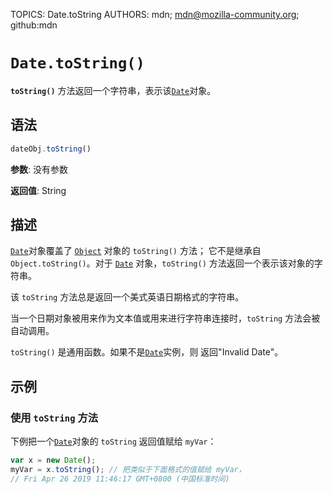 TOPICS: Date.toString
AUTHORS: mdn; mdn@mozilla-community.org; github:mdn

# `Date.toString()`

**`toString()`** 方法返回一个字符串，表示该[`Date`](/zh-hans/webfrontend/Date)对象。

## 语法

```javascript
dateObj.toString()
```

**参数**: 没有参数

**返回值**: String

## 描述

[`Date`](/zh-hans/webfrontend/Date)对象覆盖了 [`Object`](/zh-hans/webfrontend/Object) 对象的 `toString()` 方法；
它不是继承自 `Object.toString()`。对于  [`Date`](/zh-hans/webfrontend/Date) 对象，`toString()` 方法返回一个表示该对象的字符串。

该 `toString` 方法总是返回一个美式英语日期格式的字符串。

当一个日期对象被用来作为文本值或用来进行字符串连接时，`toString` 方法会被自动调用。

`toString()` 是通用函数。如果不是[`Date`](/zh-hans/webfrontend/Date)实例，则 返回"Invalid Date"。

## 示例

### 使用 `toString` 方法

下例把一个[`Date`](/zh-hans/webfrontend/Date)对象的 `toString` 返回值赋给 `myVar`：

```javascript
var x = new Date();
myVar = x.toString(); // 把类似于下面格式的值赋给 myVar，
// Fri Apr 26 2019 11:46:17 GMT+0800 (中国标准时间)
```
